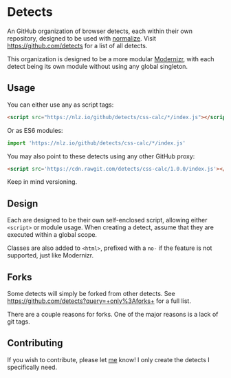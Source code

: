 
# Detects

An GitHub organization of browser detects,
each within their own repository,
designed to be used with [normalize](https://github.com/normalize).
Visit https://github.com/detects for a list of all detects.

This organization is designed to be a more modular [Modernizr](https://github.com/Modernizr/Modernizr),
with each detect being its own module without using any global singleton.

## Usage

You can either use any as script tags:

```html
<script src="https://nlz.io/github/detects/css-calc/*/index.js"></script>
```

Or as ES6 modules:

```js
import 'https://nlz.io/github/detects/css-calc/*/index.js'
```

You may also point to these detects using any other GitHub proxy:

```html
<script src='https://cdn.rawgit.com/detects/css-calc/1.0.0/index.js'></script>
```

Keep in mind versioning.

## Design

Each are designed to be their own self-enclosed script,
allowing either `<script>` or module usage.
When creating a detect, assume that they are executed within a global scope.

Classes are also added to `<html>`,
prefixed with a `no-` if the feature is not supported,
just like Modernizr.

## Forks

Some detects will simply be forked from other detects.
See https://github.com/detects?query=+only%3Aforks+ for a full list.

There are a couple reasons for forks.
One of the major reasons is a lack of git tags.

## Contributing

If you wish to contribute, please let [me](https://twitter.com/jongleberry) know!
I only create the detects I specifically need.
